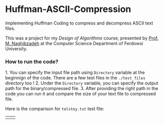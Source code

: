 # Huffman-ASCII-Compression
Implementing Huffman Coding to compress and decompress ASCII text files.

This was a project for my <i>Design of Algorithms</i> course, presented by <a href="https://scholar.google.com/citations?user=7IWqCdsAAAAJ&hl=en">Prof. M. Naghibzadeh</a> at the Computer Science Department of Ferdowsi University.

<h3>How to run the code?</h3>
1. You can specify the input file path using <code>Directory</code> variable at the beginnign of the code. There are a few test files in the <code>./test_files</code> directory too !
2. Under the <code>Directory</code> variable, you can specify the output path for the binary/compressed file.
3. After providing the right path in the code you can run it and compare the size of your text file to compressed file.

Here is the comparison for <code>tolstoy.txt</code> test file:
<table>
  <tr>
    <td>
      <img src=""
    </td>
    <td>
    </td>
  </tr>
</table>
